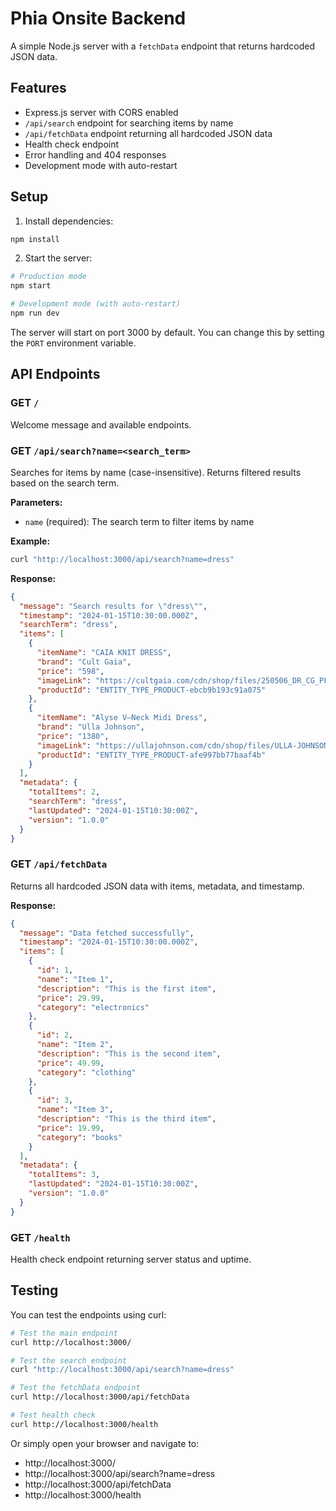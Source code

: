# Phia Onsite Backend

A simple Node.js server with a `fetchData` endpoint that returns hardcoded JSON data.

## Features

- Express.js server with CORS enabled
- `/api/search` endpoint for searching items by name
- `/api/fetchData` endpoint returning all hardcoded JSON data
- Health check endpoint
- Error handling and 404 responses
- Development mode with auto-restart

## Setup

1. Install dependencies:
```bash
npm install
```

2. Start the server:
```bash
# Production mode
npm start

# Development mode (with auto-restart)
npm run dev
```

The server will start on port 3000 by default. You can change this by setting the `PORT` environment variable.

## API Endpoints

### GET `/`
Welcome message and available endpoints.

### GET `/api/search?name=<search_term>`
Searches for items by name (case-insensitive). Returns filtered results based on the search term.

**Parameters:**
- `name` (required): The search term to filter items by name

**Example:**
```bash
curl "http://localhost:3000/api/search?name=dress"
```

**Response:**
```json
{
  "message": "Search results for \"dress\"",
  "timestamp": "2024-01-15T10:30:00.000Z",
  "searchTerm": "dress",
  "items": [
    {
      "itemName": "CAIA KNIT DRESS",
      "brand": "Cult Gaia",
      "price": "598",
      "imageLink": "https://cultgaia.com/cdn/shop/files/250506_DR_CG_PF25_LOOK_137_0051.jpg?v=1751488747&width=2000",
      "productId": "ENTITY_TYPE_PRODUCT-ebcb9b193c91a075"
    },
    {
      "itemName": "Alyse V–Neck Midi Dress",
      "brand": "Ulla Johnson",
      "price": "1380",
      "imageLink": "https://ullajohnson.com/cdn/shop/files/ULLA-JOHNSON_Alyse-V-Neck-Midi-Dress_PEARL_PF250181_01_MAIN_v4_887acdc4-bec0-457d-a4b0-84e963f13e44.jpg?v=1747329333&width=1920",
      "productId": "ENTITY_TYPE_PRODUCT-afe997bb77baaf4b"
    }
  ],
  "metadata": {
    "totalItems": 2,
    "searchTerm": "dress",
    "lastUpdated": "2024-01-15T10:30:00Z",
    "version": "1.0.0"
  }
}
```

### GET `/api/fetchData`
Returns all hardcoded JSON data with items, metadata, and timestamp.

**Response:**
```json
{
  "message": "Data fetched successfully",
  "timestamp": "2024-01-15T10:30:00.000Z",
  "items": [
    {
      "id": 1,
      "name": "Item 1",
      "description": "This is the first item",
      "price": 29.99,
      "category": "electronics"
    },
    {
      "id": 2,
      "name": "Item 2",
      "description": "This is the second item", 
      "price": 49.99,
      "category": "clothing"
    },
    {
      "id": 3,
      "name": "Item 3",
      "description": "This is the third item",
      "price": 19.99,
      "category": "books"
    }
  ],
  "metadata": {
    "totalItems": 3,
    "lastUpdated": "2024-01-15T10:30:00Z",
    "version": "1.0.0"
  }
}
```

### GET `/health`
Health check endpoint returning server status and uptime.

## Testing

You can test the endpoints using curl:

```bash
# Test the main endpoint
curl http://localhost:3000/

# Test the search endpoint
curl "http://localhost:3000/api/search?name=dress"

# Test the fetchData endpoint
curl http://localhost:3000/api/fetchData

# Test health check
curl http://localhost:3000/health
```

Or simply open your browser and navigate to:
- http://localhost:3000/
- http://localhost:3000/api/search?name=dress
- http://localhost:3000/api/fetchData
- http://localhost:3000/health
